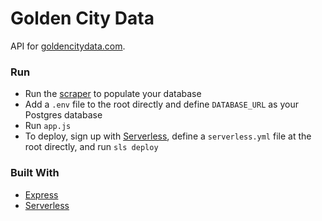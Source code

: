 # Golden City Data

API for [goldencitydata.com](https://www.goldencitydata.com).

### Run

- Run the [scraper](https://github.com/fordaaronj/sf-data-server) to populate your database
- Add a `.env` file to the root directly and define `DATABASE_URL` as your Postgres database
- Run `app.js`
- To deploy, sign up with [Serverless](https://www.serverless.com/), define a `serverless.yml` file at the root directly, and run `sls deploy`

### Built With

- [Express](https://expressjs.com/)
- [Serverless](https://www.serverless.com/)